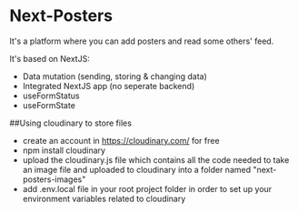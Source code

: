 # Next-Posters
It's a platform where you can add posters and read some others' feed.

It's based on NextJS:

* Data mutation (sending, storing & changing data)
* Integrated NextJS app (no seperate backend)
* useFormStatus
* useFormState 


##Using cloudinary to store files

- create an account in https://cloudinary.com/ for free
- npm install cloudinary
- upload the cloudinary.js file which contains all the code needed to take an image file and uploaded to cloudinary into a folder named "next-posters-images"
- add .env.local file in your root project folder in order to set up your environment variables related to cloudinary